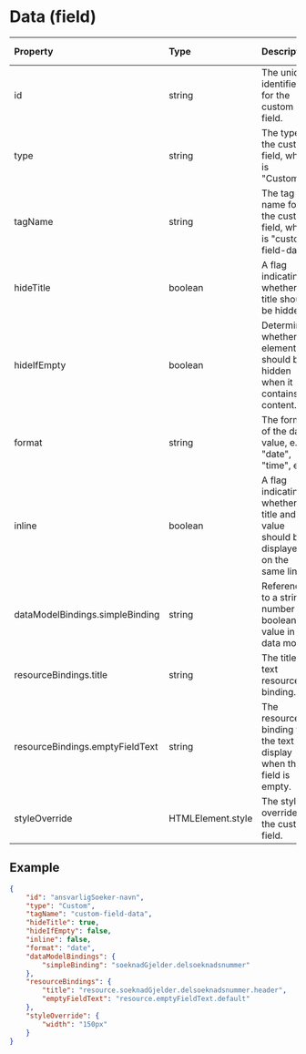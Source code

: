 # Data (field)

| Property                        | Type              | Description                                                                         | Default value |
| :------------------------------ | :---------------- | :---------------------------------------------------------------------------------- | :------------ |
| id                              | string            | The unique identifier for the custom field.                                         |               |
| type                            | string            | The type of the custom field, which is "Custom".                                    |               |
| tagName                         | string            | The tag name for the custom field, which is "custom-field-data".                    |               |
| hideTitle                       | boolean           | A flag indicating whether the title should be hidden.                               | false         |
| hideIfEmpty                     | boolean           | Determines whether the element should be hidden when it contains no content.        | false         |
| format                          | string            | The format of the data value, e.g., "date", "time", etc.                            |               |
| inline                          | boolean           | A flag indicating whether the title and value should be displayed on the same line. | false         |
| dataModelBindings.simpleBinding | string            | Reference to a string, number og boolean value in the data model.                   |               |
| resourceBindings.title          | string            | The title text resource binding.                                                    |               |
| resourceBindings.emptyFieldText | string            | The resource binding for the text to display when the field is empty.               |               |
| styleOverride                   | HTMLElement.style | The style override for the custom field.                                            |               |

## Example

```json
{
    "id": "ansvarligSoeker-navn",
    "type": "Custom",
    "tagName": "custom-field-data",
    "hideTitle": true,
    "hideIfEmpty": false,
    "inline": false,
    "format": "date",
    "dataModelBindings": {
        "simpleBinding": "soeknadGjelder.delsoeknadsnummer"
    },
    "resourceBindings": {
        "title": "resource.soeknadGjelder.delsoeknadsnummer.header",
        "emptyFieldText": "resource.emptyFieldText.default"
    },
    "styleOverride": {
        "width": "150px"
    }
}
```
